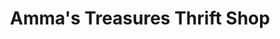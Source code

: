 ---
title: "Amma's Treasures Thrift Shop"
url: /fisher-branch/ammas-treasures-thrift-shop/
shop: Gebrauchtwaren
---